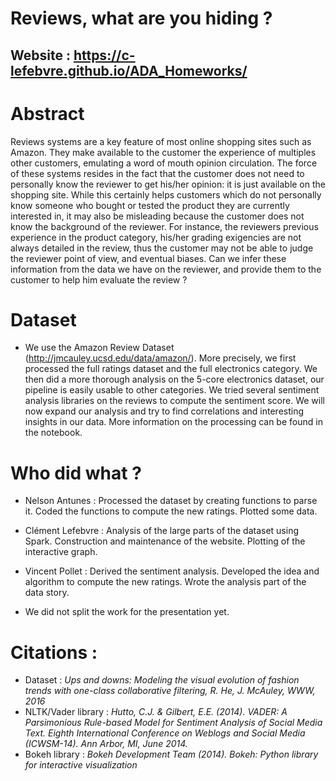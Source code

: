 # Reviews, what are you hiding ?

## Website : https://c-lefebvre.github.io/ADA_Homeworks/ 

# Abstract
Reviews systems are a key feature of most online shopping sites such as Amazon. They make available to the customer the experience of multiples other customers, emulating a word of mouth opinion circulation. The force of these systems resides in the fact that the customer does not need to personally know the reviewer to get his/her opinion: it is just available on the shopping site. While this certainly helps customers which do not personally know someone who bought or tested the product they are currently interested in, it may also be misleading because the customer does not know the background of the reviewer. For instance, the reviewers previous experience in the product category, his/her grading exigencies are not always detailed in the review, thus the customer may not be able to judge the reviewer point of view, and eventual biases. Can we infer these information from the data we have on the reviewer, and provide them to the customer to help him evaluate the review ? 


# Dataset
- We use the Amazon Review Dataset (http://jmcauley.ucsd.edu/data/amazon/). More precisely, we first processed the full ratings dataset and the full electronics category. We then did a more thorough analysis on the 5-core electronics dataset, our pipeline is easily usable to other categories. We tried several sentiment analysis libraries on the reviews to compute the sentiment score. We will now expand our analysis and try to find correlations and interesting insights in our data. More information on the processing can be found in the notebook.


# Who did what ?
- Nelson Antunes : Processed the dataset by creating functions to parse it. Coded the functions to compute the new ratings. Plotted some data.
- Clément Lefebvre : Analysis of the large parts of the dataset using Spark. Construction and maintenance of the website. Plotting of the interactive graph.
- Vincent Pollet : Derived the sentiment analysis. Developed the idea and algorithm to compute the new ratings. Wrote the analysis part of the data story.

- We did not split the work for the presentation yet.

# Citations : 
- Dataset : _Ups and downs: Modeling the visual evolution of fashion trends with one-class collaborative filtering, R. He, J. McAuley, WWW, 2016_
- NLTK/Vader library : _Hutto, C.J. & Gilbert, E.E. (2014). VADER: A Parsimonious Rule-based Model for Sentiment Analysis of Social Media Text. Eighth International Conference on Weblogs and Social Media (ICWSM-14). Ann Arbor, MI, June 2014._
- Bokeh library : _Bokeh Development Team (2014). Bokeh: Python library for interactive visualization_
